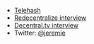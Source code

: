 - [Telehash](http://telehash.org/)
- [Redecentralize interview](http://redecentralize.org/interviews/2013/10/17/07-jeremie-telehash.html)  
- [Decentral.tv interview](https://www.youtube.com/watch?v=uslYWTOtGpw)
- Twitter: [@jeremie](https://twitter.com/jeremie)